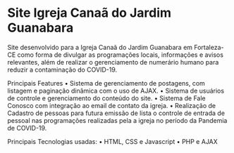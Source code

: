 # Site Igreja Canaã do Jardim Guanabara

Site desenvolvido para a Igreja Canaã do Jardim Guanabara em Fortaleza-CE como forma de divulgar as programações locais, informações e avisos relevantes, além de realizar o gerenciamento de numerário humano para reduzir a contaminação do COVID-19.

Principais Features
• Sistema de gerenciamento de postagens, com listagem e paginação dinâmica com o uso de AJAX.
• Sistema de usuários de controle e gerenciamento do conteúdo do site.
• Sistema de Fale Conosco com integração ao email de contato da igreja.
• Realização de Cadastro de pessoas para futura emissão de lista o controle de entrada de pessoal nas programações realizadas pela a igreja no período da Pandemia de COVID-19.

Principais Tecnologias usadas:
• HTML, CSS e Javascript
• PHP e AJAX
